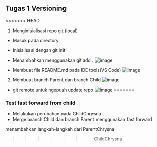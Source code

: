 ## Tugas 1 Versioning
<<<<<<< HEAD
1. Menginisialisasi repo git (local)

- Masuk pada directory
- Inisialisasi dengan git init
- Menambahkan menggunakan git add .
![image](https://github.com/user-attachments/assets/ef53a602-9695-4c1e-9d5b-c3aba43aebbf)

- Membuat file README.md pada IDE tools(VS Code)
![image](https://github.com/user-attachments/assets/b19db64c-a7c3-4c8b-afdc-933253315ef4)

2. Membuat branch Parent dan branch Child
![image](https://github.com/user-attachments/assets/97bc9188-a391-43db-9bce-fe8d29220eb0)
- git remote untuk ngepush update repo
![image](https://github.com/user-attachments/assets/443677c0-1418-409e-83c3-25d579ad6a88)
=======

### Test fast forward from child

- Melakukan perubahan pada ChildChrysna
- Merge branch Child dan branch Parent menggunakan fast forward

menambahkan langkah-langkah dari ParentChrysna


>>>>>>> ChildChrysna
